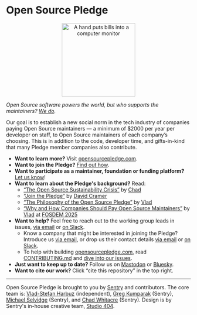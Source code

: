 <!--
© 2024 Functional Software, Inc. dba Sentry
© 2024 Vlad-Stefan Harbuz <vlad@vlad.website>
SPDX-License-Identifier: CC-BY-SA-4.0
-->

# Open Source Pledge

<p align="center">
  <a href="https://opensourcepledge.com">
    <img src="public/images/piggybank.webp" alt="A hand puts bills into a computer monitor" width="200px">
  </a>
</p>

_Open Source software powers the world, but who supports the maintainers? [We do][osp]._

Our goal is to establish a new social norm in the tech industry of companies paying Open Source maintainers — a minimum
of $2000 per year per developer on staff, to Open Source maintainers of each company’s choosing. This is in addition to
the code, developer time, and gifts-in-kind that many Pledge member companies also contribute.

* **Want to learn more?** Visit [opensourcepledge.com][osp].
* **Want to join the Pledge?** [Find out how][join].
* **Want to participate as a maintainer, foundation or funding platform?** [Let us know][newissue]!
* **Want to learn about the Pledge's background?** Read:
  * [“The Open Source Sustainability Crisis”][crisis] by [Chad][openpath]
  * [“Join the Pledge”][sentry-blog-post] by [David Cramer][cramer-author]
  * [“The Philosophy of the Open Source Pledge”][pledgephil] by [Vlad][vlad.website]
  * [“Why and How Companies Should Pay Open Source Maintainers”][fosdem-talk] by [Vlad][vlad.website]
    at [FOSDEM 2025][fosdem]
* **Want to help?** Feel free to reach out to the working group leads in issues, [via email][mailto] or
  [on Slack][slack].
  * Know a company that might be interested in joining the Pledge? Introduce us [via email][mailto], or drop us their
    contact details [via email][mailto] or [on Slack][slack].
  * To help with building [opensourcepledge.com][osp], read [CONTRIBUTING.md](CONTRIBUTING.md) and [dive into our
    issues][issues].
* **Just want to keep up to date?** Follow us on [Mastodon][mastodon] or [Bluesky][bsky].
* **Want to cite our work?** Click “cite this repository” in the top right.

---

Open Source Pledge is brought to you by [Sentry][sentry] and contributors.
The core team is:
[Vlad-Stefan Harbuz][vlad.website] (independent),
[Greg Kumparak][greg] (Sentry),
[Michael Selvidge][selviano] (Sentry), and
[Chad Whitacre][chad] (Sentry).
Design is by Sentry's in-house creative team,
[Studio 404][studio404].

[bsky]: https://bsky.app/profile/opensourcepledge.com
[chad]: https://chadwhitacre.com/
[contributors]: https://github.com/opensourcepledge/opensourcepledge.com/graphs/contributors
[cramer-author]: https://blog.sentry.io/authors/david-cramer/
[crisis]: https://openpath.quest/2024/the-open-source-sustainability-crisis/
[fosdem-talk]: https://www.youtube.com/watch?v=UarZwUjFJpI
[fosdem]: https://fosdem.org/2025/
[greg]: https://www.kumparak.com/
[issues]: https://github.com/opensourcepledge/opensourcepledge.com/issues
[join]: https://opensourcepledge.com/join/
[launch-ticket]: https://github.com/opensourcepledge/opensourcepledge.com/issues/4
[mailto]: mailto:chadwhitacre@sentry.io?&cc=vlad@vlad.website;michael.selvidge@sentry.io;greg.kumparak@sentry.io
[mastodon]: https://fosstodon.org/@opensourcepledge
[newissue]: https://github.com/opensourcepledge/opensourcepledge.com/issues/new
[openpath]: https://openpath.quest/
[osp]: https://opensourcepledge.com
[pledgephil]: https://vlad.website/the-philosophy-of-the-open-source-pledge/
[selviano]: https://github.com/selviano
[sentry-blog-post]: https://blog.sentry.io/join-the-pledge/
[sentry]: https://sentry.io/welcome/
[slack]: https://join.slack.com/t/opensourcepledge/shared_invite/zt-33qxp7jsz-CJeYxDBnc2Y3FuZvGCHLMw
[studio404]: https://sentry.design/
[vlad.website]: https://vlad.website/
